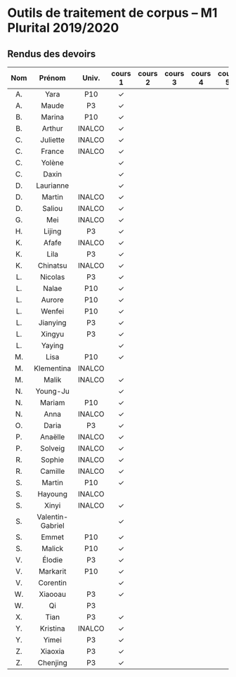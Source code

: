 
# Outils de traitement de corpus – M1 Plurital 2019/2020
## Rendus des devoirs

| Nom | Prénom   | Univ. | cours 1 | cours 2 | cours 3 | cours 4 | cours 5 | cours 6 |
|:---:|:--------:|:-----:|:-------:|:-------:|:-------:|:-------:|:-------:|:-------:|
|  A. |Yara      |P10    |✓        |         |         |         |         |         |
|  A. |Maude     |P3     |✓        |         |         |         |         |         |
|  B. |Marina    |P10    |✓        |         |         |         |         |         |
|  B. |Arthur    |INALCO |✓        |         |         |         |         |         |
|  C. |Juliette  |INALCO |✓        |         |         |         |         |         |
|  C. |France    |INALCO |✓        |         |         |         |         |         |
|  C. |Yolène    |       |✓        |         |         |         |         |         |
|  C. |Daxin     |       |✓        |         |         |         |         |         |
|  D. |Laurianne |       |✓        |         |         |         |         |         |
|  D. |Martin    |INALCO |✓        |         |         |         |         |         |
|  D. |Saliou    |INALCO |✓        |         |         |         |         |         |
|  G. |Mei       |INALCO |✓        |         |         |         |         |         |
|  H. |Lijing    |P3     |✓        |         |         |         |         |         |
|  K. |Afafe     |INALCO |✓        |         |         |         |         |         |
|  K. |Lila      |P3     |✓        |         |         |         |         |         |
|  K. |Chinatsu  |INALCO |✓        |         |         |         |         |         |
|  L. |Nicolas   |P3     |✓        |         |         |         |         |         |
|  L. |Nalae     |P10    |✓        |         |         |         |         |         |
|  L. |Aurore    |P10    |✓        |         |         |         |         |         |
|  L. |Wenfei    |P10    |✓        |         |         |         |         |         |
|  L. |Jianying  |P3     |✓        |         |         |         |         |         |
|  L. |Xingyu    |P3     |✓        |         |         |         |         |         |
|  L. |Yaying    |       |✓        |         |         |         |         |         |
|  M. |Lisa      |P10    |✓        |         |         |         |         |         |
|  M. |Klementina|INALCO |         |         |         |         |         |         |
|  M. |Malik     |INALCO |✓        |         |         |         |         |         |
|  N. |Young-Ju  |       |✓        |         |         |         |         |         |
|  N. |Mariam    |P10    |✓        |         |         |         |         |         |
|  N. |Anna      |INALCO |✓        |         |         |         |         |         |
|  O. |Daria     |P3     |✓        |         |         |         |         |         |
|  P. |Anaëlle   |INALCO |✓        |         |         |         |         |         |
|  P. |Solveig   |INALCO |✓        |         |         |         |         |         |
|  R. |Sophie    |INALCO |✓        |         |         |         |         |         |
|  R. |Camille   |INALCO |✓        |         |         |         |         |         |
|  S. |Martin    |P10    |✓        |         |         |         |         |         |
|  S. |Hayoung   |INALCO |         |         |         |         |         |         |
|  S. |Xinyi     |INALCO |✓        |         |         |         |         |         |
|  S. |Valentin-Gabriel|       |✓        |         |         |         |         |         |
|  S. |Emmet     |P10    |✓        |         |         |         |         |         |
|  S. |Malick    |P10    |✓        |         |         |         |         |         |
|  V. |Élodie    |P3     |✓        |         |         |         |         |         |
|  V. |Markarit  |P10    |✓        |         |         |         |         |         |
|  V. |Corentin  |       |✓        |         |         |         |         |         |
|  W. |Xiaooau   |P3     |✓        |         |         |         |         |         |
|  W. |Qi        |P3     |         |         |         |         |         |         |
|  X. |Tian      |P3     |✓        |         |         |         |         |         |
|  Y. |Kristina  |INALCO |✓        |         |         |         |         |         |
|  Y. |Yimei     |P3     |✓        |         |         |         |         |         |
|  Z. |Xiaoxia   |P3     |✓        |         |         |         |         |         |
|  Z. |Chenjing  |P3     |✓        |         |         |         |         |         |
